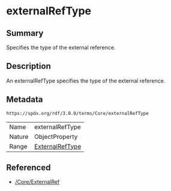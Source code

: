 <!-- Automatically generated by spec-parser v2.1.0 on 2024-06-17T15:44:58.460830+00:00 -->
<!-- SPDX-License-Identifier: Community-Spec-1.0 -->

# externalRefType

## Summary

Specifies the type of the external reference.


## Description

An externalRefType specifies the type of the external reference.


## Metadata

`https://spdx.org/rdf/3.0.0/terms/Core/externalRefType`


| | |
|---|---|
| Name | externalRefType |
| Nature | ObjectProperty |
| Range | [ExternalRefType](../Vocabularies/ExternalRefType.md) |




## Referenced

- [/Core/ExternalRef](../../Core/Classes/ExternalRef.md)

